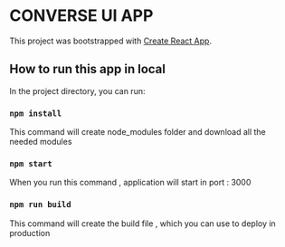 # CONVERSE UI APP

This project was bootstrapped with [Create React App](https://github.com/facebook/create-react-app).

## How to run this app in local

In the project directory, you can run:

### `npm install`

This command will create node_modules folder and download all the needed modules

### `npm start`

When you run this command , application will start in port : 3000

### `npm run build`

This command will create the build file , which you can use to deploy in production
